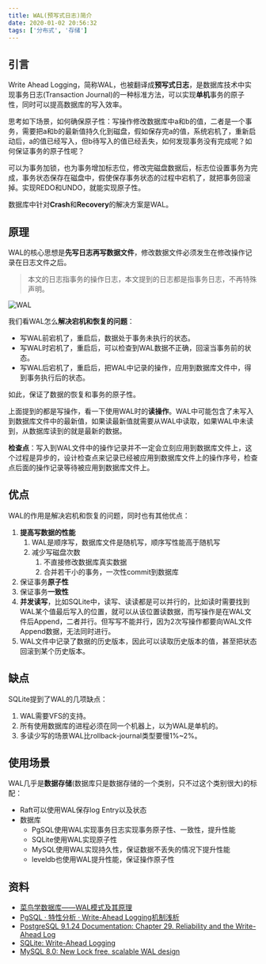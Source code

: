 ```yaml
---
title: WAL(预写式日志)简介
date: 2020-01-02 20:56:32
tags: ['分布式', '存储']
---
```


## 引言

Write Ahead Logging，简称WAL，也被翻译成**预写式日志**，是数据库技术中实现事务日志(Transaction Journal)的一种标准方法，可以实现**单机**事务的原子性，同时可以提高数据库的写入效率。


思考如下场景，如何确保原子性：写操作修改数据库中a和b的值，二者是一个事务，需要把a和b的最新值持久化到磁盘，假如保存完a的值，系统宕机了，重新启动后，a的值已经写入，但b待写入的值已经丢失，如何发现事务没有完成呢？如何保证事务的原子性呢？

可以为事务加锁，也为事务增加标志位，修改完磁盘数据后，标志位设置事务为完成，事务状态保存在磁盘中，假使保存事务状态的过程中宕机了，就把事务回滚掉。实现REDO和UNDO，就能实现原子性。

数据库中针对**Crash**和**Recovery**的解决方案是WAL。

## 原理

WAL的核心思想是**先写日志再写数据文件**，修改数据文件必须发生在修改操作记录在日志文件之后。

> 本文的日志指事务的操作日志，本文提到的日志都是指事务日志，不再特殊声明。

![WAL](http://img.lessisbetter.site/2019-12-wal.png)

我们看WAL怎么**解决宕机和恢复的问题**：

- 写WAL前宕机了，重启后，数据处于事务未执行的状态。
- 写WAL时宕机了，重启后，可以检查到WAL数据不正确，回滚当事务前的状态。
- 写WAL后宕机了，重启后，把WAL中记录的操作，应用到数据库文件中，得到事务执行后的状态。

如此，保证了数据的恢复和事务的原子性。

上面提到的都是写操作，看一下使用WAL时的**读操作**。WAL中可能包含了未写入到数据库文件中的最新值，如果读最新值就需要从WAL中读取，如果WAL中未读到，从数据库读到的就是最新的数据。

**检查点**：写入到WAL文件中的操作记录并不一定会立刻应用到数据库文件上，这个过程是异步的，设计检查点来记录已经被应用到数据库文件上的操作序号，检查点后面的操作记录等待被应用到数据库文件上。


## 优点

WAL的作用是解决宕机和恢复的问题，同时也有其他优点：

1. **提高写数据的性能**
    1. WAL是顺序写，数据库文件是随机写，顺序写性能高于随机写
    2. 减少写磁盘次数
        1. 不直接修改数据库真实数据
        2. 合并若干小的事务，一次性commit到数据库
2. 保证事务**原子性**
3. 保证事务**一致性**
4. **并发读写**，比如SQLite中，读写、读读都是可以并行的，比如读时需要找到WAL某个值最后写入的位置，就可以从该位置读数据，而写操作是在WAL文件后Append，二者并行。但写写不能并行，因为2次写操作都要向WAL文件Append数据，无法同时进行。
5. WAL文件中记录了数据的历史版本，因此可以读取历史版本的值，甚至把状态回滚到某个历史版本。


## 缺点

SQLite提到了WAL的几项缺点：
1. WAL需要VFS的支持。
1. 所有使用数据库的进程必须在同一个机器上，以为WAL是单机的。
1. 多读少写的场景WAL比rollback-journal类型要慢1%~2%。


## 使用场景

WAL几乎是**数据存储**(数据库只是数据存储的一个类别，只不过这个类别很大)的标配：
- Raft可以使用WAL保存log Entry以及状态
- 数据库
    - PgSQL使用WAL实现事务日志实现事务原子性、一致性，提升性能
    - SQLite使用WAL实现原子性
    - MySQL使用WAL实现持久性，保证数据不丢失的情况下提升性能
    - leveldb也使用WAL提升性能，保证操作原子性


## 资料

- [菜鸟学数据库——WAL模式及其原理](https://juejin.im/post/5b04a93151882542672666e8)
- [PgSQL · 特性分析 · Write-Ahead Logging机制浅析](http://mysql.taobao.org/monthly/2017/03/02/)
- [PostgreSQL 9.1.24 Documentation: Chapter 29. Reliability and the Write-Ahead Log](https://www.postgresql.org/docs/9.1/wal-intro.html)
- [SQLite: Write-Ahead Logging](https://www.sqlite.org/wal.html)
- [MySQL 8.0: New Lock free, scalable WAL design](https://mysqlserverteam.com/mysql-8-0-new-lock-free-scalable-wal-design/)